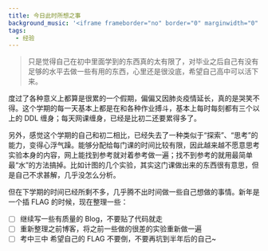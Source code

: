 ```yaml
---
title: 今日此时所想之事
background_music: '<iframe frameborder="no" border="0" marginwidth="0" marginheight="0" width=100% height=86 src="//music.163.com/outchain/player?type=2&id=27876158&auto=1&height=66"></iframe>'
tags:
  - 经验
---
```


> 只是觉得自己在初中里面学到的东西真的太有限了，对毕业之后自己有没有足够的水平去做一些有用的东西，心里还是很没底，希望自己高中可以活下来。



度过了各种意义上都算是很累的一个假期，偏偏又因肺炎疫情延长，真的是哭笑不得。这个学期的每一天基本上都是在和各种作业搏斗，基本上每时每刻都有三个以上的 DDL 缠身；每天网课缠身，已经是比初二还要累得多了。


另外，感觉这个学期的自己和初二相比，已经失去了一种类似于“探索”、“思考”的能力，变得心浮气躁。能够分配给每门课的时间比较有限，因此越来越不愿意思考实验本身的内容，网上能找到参考就对着参考做一遍；找不到参考的就用最简单最“水”的方法搞掉。比如计图的几个实验，其实这门课做出来的东西很有意思，但是自己不求甚解，几乎没怎么分析。



但在下学期的时间已经所剩不多，几乎腾不出时间做一些自己想做的事情。新年是一个插 FLAG 的时候，现在整理一些：

- [ ] 继续写一些有质量的 Blog，不要贴了代码就走
- [ ] 重新整理之前博客，将之前一些做的很差的实验重新做一遍
- [ ] 考中三中
希望自己的 FLAG 不要倒，不要再坑到半年后的自己~
<script 
          src="https://utteranc.es/client.js"
          repo="2398954487/pinlunchucun"
          issue-term = "url"
          theme="github-dark"
          crossorigin="anonymous"
          async>
        ></script>
